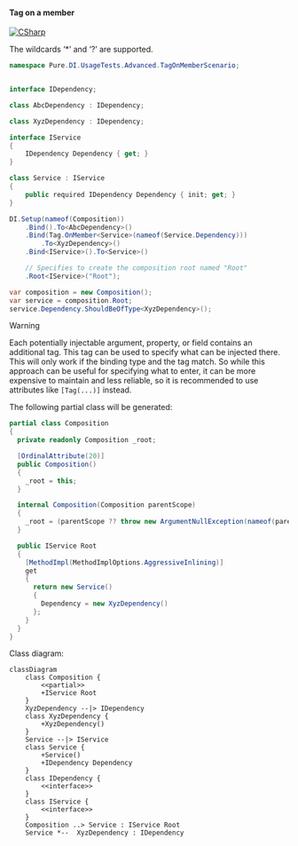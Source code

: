 #### Tag on a member

[![CSharp](https://img.shields.io/badge/C%23-code-blue.svg)](../tests/Pure.DI.UsageTests/Advanced/TagOnMemberScenario.cs)

The wildcards ‘*’ and ‘?’ are supported.


```c#
namespace Pure.DI.UsageTests.Advanced.TagOnMemberScenario;


interface IDependency;

class AbcDependency : IDependency;

class XyzDependency : IDependency;

interface IService
{
    IDependency Dependency { get; }
}

class Service : IService
{
    public required IDependency Dependency { init; get; }
}

DI.Setup(nameof(Composition))
    .Bind().To<AbcDependency>()
    .Bind(Tag.OnMember<Service>(nameof(Service.Dependency)))
        .To<XyzDependency>()
    .Bind<IService>().To<Service>()

    // Specifies to create the composition root named "Root"
    .Root<IService>("Root");

var composition = new Composition();
var service = composition.Root;
service.Dependency.ShouldBeOfType<XyzDependency>();
```

> [!WARNING]
> Each potentially injectable argument, property, or field contains an additional tag. This tag can be used to specify what can be injected there. This will only work if the binding type and the tag match. So while this approach can be useful for specifying what to enter, it can be more expensive to maintain and less reliable, so it is recommended to use attributes like `[Tag(...)]` instead.

The following partial class will be generated:

```c#
partial class Composition
{
  private readonly Composition _root;

  [OrdinalAttribute(20)]
  public Composition()
  {
    _root = this;
  }

  internal Composition(Composition parentScope)
  {
    _root = (parentScope ?? throw new ArgumentNullException(nameof(parentScope)))._root;
  }

  public IService Root
  {
    [MethodImpl(MethodImplOptions.AggressiveInlining)]
    get
    {
      return new Service()
      {
        Dependency = new XyzDependency()
      };
    }
  }
}
```

Class diagram:

```mermaid
classDiagram
	class Composition {
		<<partial>>
		+IService Root
	}
	XyzDependency --|> IDependency
	class XyzDependency {
		+XyzDependency()
	}
	Service --|> IService
	class Service {
		+Service()
		+IDependency Dependency
	}
	class IDependency {
		<<interface>>
	}
	class IService {
		<<interface>>
	}
	Composition ..> Service : IService Root
	Service *--  XyzDependency : IDependency
```

